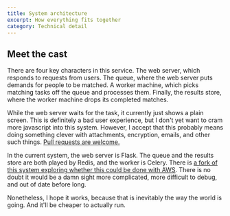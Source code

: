 ```yaml
---
title: System architecture
excerpt: How everything fits together
category: Technical detail
---
```


## Meet the cast
There are four key characters in this service. The web server, which responds to requests from users. The queue,
where the web server puts demands for people to be matched. A worker machine, which picks matching tasks off the
queue and processes them. Finally, the results store, where the worker machine drops its completed matches.

While the web server waits for the task, it currently just shows a plain screen. This is definitely a bad user
experience, but I don't yet want to cram more javascript into this system. However, I accept that this probably
means doing something clever with attachments, encryption, emails, and other such things.
[Pull requests are welcome.](https://www.github.com/cs-mentoring/mentor-match)

In the current system, the web server is Flask. The queue and the results store are both played by Redis, and the
worker is Celery. There is
[a fork of this system exploring whether this could be done with AWS](https://github.com/mforner13/mentor-match). There is no doubt it
would be a damn sight more complicated, more difficult to debug, and out of date before long.

Nonetheless, I hope it works, because that is inevitably the way the world is going. And it'll be cheaper to
actually run.
